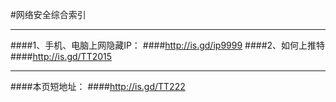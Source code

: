 #网络安全综合索引
*** 
####1、手机、电脑上网隐藏IP： 
####http://is.gd/ip9999
####2、如何上推特
####http://is.gd/TT2015
***
####本页短地址：
####http://is.gd/TT222
